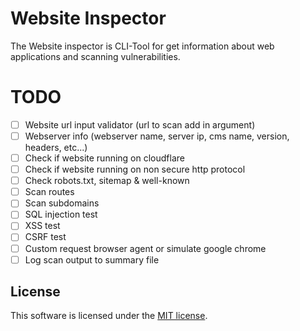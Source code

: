 # Website Inspector
The Website inspector is CLI-Tool for get information about web applications and scanning vulnerabilities.

# TODO
- [ ] Website url input validator (url to scan add in argument)
- [ ] Webserver info (webserver name, server ip, cms name, version, headers, etc...)
- [ ] Check if website running on cloudflare
- [ ] Check if website running on non secure http protocol
- [ ] Check robots.txt, sitemap & well-known 
- [ ] Scan routes
- [ ] Scan subdomains
- [ ] SQL injection test
- [ ] XSS test
- [ ] CSRF test
- [ ] Custom request browser agent or simulate google chrome
- [ ] Log scan output to summary file

## License
This software is licensed under the [MIT license](https://github.com/lordbecvold/website-auditor/blob/main/LICENSE).
